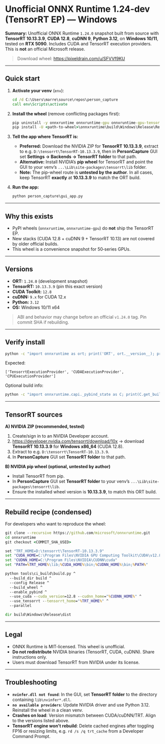 # Unofficial ONNX Runtime 1.24-dev (TensorRT EP) — Windows

**Summary:** Unofficial ONNX Runtime `1.24.0` snapshot built from source with **TensorRT 10.13.3.9**, **CUDA 12.8**, **cuDNN 9**, **Python 3.12**, on **Windows 10/11**, tested on **RTX 5090**. Includes CUDA and TensorRT execution providers. This is **not** an official Microsoft release.

> Download wheel: https://pixeldrain.com/u/SFVVf9KU

---

## Quick start

1. **Activate your venv** (`env`):
   ```bat
   cd /d C:\Users\marre\source\repos\person_capture
   call env\Scripts\activate
   ```

2. **Install the wheel** (remove conflicting packages first):
   ```bat
   pip uninstall -y onnxruntime onnxruntime-gpu onnxruntime-gpu-tensorrt
   pip install -U <path-to-wheel>\onnxruntime\build\Windows\Release\Release\dist\onnxruntime_gpu-1.24.0-cp312-cp312-win_amd64.whl
   ```

3. **Tell the app where TensorRT is:**
   - **Preferred:** Download the NVIDIA ZIP for **TensorRT 10.13.3.9**, extract to e.g. `D:\tensorrt\TensorRT-10.13.3.9`, then in **PersonCapture** GUI set **Settings → Backends → TensorRT folder** to that path.
   - **Alternative:** Install NVIDIA’s **pip wheel** for TensorRT and point the GUI to your venv’s `...\Lib\site-packages\tensorrt\lib` folder.
   - **Note:** The pip-wheel route is **untested by the author**. In all cases, keep TensorRT **exactly** at **10.13.3.9** to match the ORT build.

4. **Run the app:**
   ```bat
   python person_capture\gui_app.py
   ```

---

## Why this exists

- PyPI wheels (`onnxruntime`, `onnxruntime-gpu`) do **not** ship the TensorRT EP.
- New stacks (CUDA 12.8 + cuDNN 9 + TensorRT 10.13) are not covered by older official builds.
- This wheel is a convenience snapshot for 50‑series GPUs.

---

## Versions

- **ORT:** `1.24.0` (development snapshot)
- **TensorRT:** `10.13.3.9` (pin this exact version)
- **CUDA Toolkit:** `12.8`
- **cuDNN:** `9.x` for CUDA 12.x
- **Python:** `3.12`
- **OS:** Windows 10/11 x64

> ABI and behavior may change before an official `v1.24.0` tag. Pin commit SHA if rebuilding.

---

## Verify install

```bat
python -c "import onnxruntime as ort; print('ORT', ort.__version__); print('providers', ort.get_available_providers())"
```
Expected:
```
['TensorrtExecutionProvider', 'CUDAExecutionProvider', 'CPUExecutionProvider']
```

Optional build info:
```bat
python -c "import onnxruntime.capi._pybind_state as C; print(C.get_build_info())"
```

---

## TensorRT sources

**A) NVIDIA ZIP (recommended, tested)**  
1) Create/sign in to an NVIDIA Developer account.  
2) https://developer.nvidia.com/tensorrt/download/10x → download **TensorRT 10.13.3.9** for **Windows x86_64** (CUDA 12.8).  
3) Extract to e.g. `D:\tensorrt\TensorRT-10.13.3.9`.  
4) In **PersonCapture** GUI set **TensorRT folder** to that path.

**B) NVIDIA pip wheel (optional, untested by author)**  
- Install TensorRT from pip.  
- In **PersonCapture** GUI set **TensorRT folder** to your venv’s `...\Lib\site-packages\tensorrt\lib`.  
- Ensure the installed wheel version is **10.13.3.9**, to match this ORT build.

---

## Rebuild recipe (condensed)

For developers who want to reproduce the wheel:

```bat
git clone --recursive https://github.com/microsoft/onnxruntime.git
cd onnxruntime
git checkout <COMMIT_SHA_USED>

set "TRT_HOME=D:\tensorrt\TensorRT-10.13.3.9"
set "CUDA_HOME=C:\Program Files\NVIDIA GPU Computing Toolkit\CUDA\v12.8"
set "CUDNN_HOME=C:\Program Files\NVIDIA\CUDNN\cuda"
set "PATH=%TRT_HOME%\lib;%CUDA_HOME%\bin;%CUDNN_HOME%\bin;%PATH%"

python tools\ci_build\build.py ^
  --build_dir build ^
  --config Release ^
  --build_wheel ^
  --enable_pybind ^
  --use_cuda --cuda_version=12.8 --cudnn_home="%CUDNN_HOME%" ^
  --use_tensorrt --tensorrt_home="%TRT_HOME%" ^
  --parallel

dir build\Windows\Release\dist
```

---

## Legal

- ONNX Runtime is MIT-licensed. This wheel is unofficial.
- **Do not redistribute** NVIDIA binaries (TensorRT, CUDA, cuDNN). Share instructions only.
- Users must download TensorRT from NVIDIA under its license.

---

## Troubleshooting

- **`nvinfer.dll not found`**: In the GUI, set **TensorRT folder** to the directory containing `lib\nvinfer*.dll`.
- **`no available providers`**: Update NVIDIA driver and use Python 3.12. Reinstall the wheel in a clean venv.
- **Crashes on load**: Version mismatch between CUDA/cuDNN/TRT. Align to the versions listed above.
- **TensorRT engine won't rebuild**: Delete cached engines after toggling FP16 or resizing limits, e.g. `rd /s /q trt_cache` from a Developer Command Prompt.
